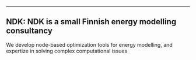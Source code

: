 
---
NDK: NDK is a small Finnish energy modelling consultancy 
---

We develop node-based optimization tools for energy modelling, and expertize in solving complex computational issues

